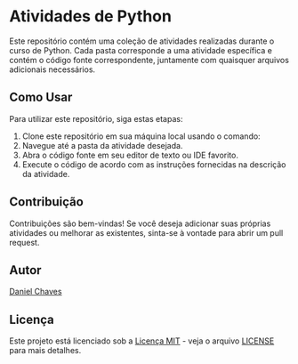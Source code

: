 # Atividades de Python

Este repositório contém uma coleção de atividades realizadas durante o curso de Python. Cada pasta corresponde a uma atividade específica e contém o código fonte correspondente, juntamente com quaisquer arquivos adicionais necessários.

## Como Usar

Para utilizar este repositório, siga estas etapas:

1. Clone este repositório em sua máquina local usando o comando:
2. Navegue até a pasta da atividade desejada.
3. Abra o código fonte em seu editor de texto ou IDE favorito.
4. Execute o código de acordo com as instruções fornecidas na descrição da atividade.

## Contribuição

Contribuições são bem-vindas! Se você deseja adicionar suas próprias atividades ou melhorar as existentes, sinta-se à vontade para abrir um pull request.

## Autor

[Daniel Chaves](https://github.com/lilkirito22)

## Licença

Este projeto está licenciado sob a [Licença MIT](https://opensource.org/licenses/MIT) - veja o arquivo [LICENSE](LICENSE) para mais detalhes.

